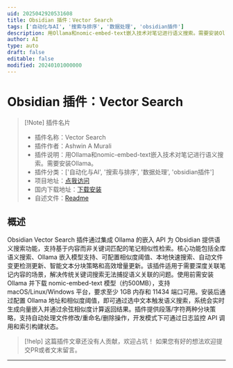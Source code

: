 ```yaml
---
uid: 2025042920531608
title: Obsidian 插件：Vector Search
tags: ['自动化与AI', '搜索与排序', '数据处理', 'obsidian插件']
description: 用Ollama和nomic-embed-text嵌入技术对笔记进行语义搜索。需要安装Ollama。
author: AI
type: auto
draft: false
editable: false
modified: 20240101000000
---
```


# Obsidian 插件：Vector Search

> [!Note] 插件名片
> - 插件名称：Vector Search
> - 插件作者：Ashwin A Murali
> - 插件说明：用Ollama和nomic-embed-text嵌入技术对笔记进行语义搜索。需要安装Ollama。
> - 插件分类：['自动化与AI', '搜索与排序', '数据处理', 'obsidian插件']
> - 项目地址：[点我访问](https://github.com/ashwin271/obsidian-vector-search)
> - 国内下载地址：[下载安装](https://pkmer.cn/products/plugin/pluginMarket/?vector-search)
> - 自述文件：[Readme](https://ghproxy.net/https://raw.githubusercontent.com/ashwin271/obsidian-vector-search/main/README.md)



## 概述

Obsidian Vector Search 插件通过集成 Ollama 的嵌入 API 为 Obsidian 提供语义搜索功能，支持基于内容而非关键词匹配的笔记相似性检索。核心功能包括全库语义搜索、Ollama 嵌入模型支持、可配置相似度阈值、本地快速搜索、自动文件变更检测更新、智能文本分块策略和高效增量更新。该插件适用于需要深度关联笔记内容的场景，解决传统关键词搜索无法捕捉语义关联的问题。使用前需安装 Ollama 并下载 nomic-embed-text 模型（约500MB），支持 macOS/Linux/Windows 平台，要求至少 1GB 内存和 11434 端口可用。安装后通过配置 Ollama 地址和相似度阈值，即可通过选中文本触发语义搜索，系统会实时生成向量嵌入并通过余弦相似度计算返回结果。插件提供段落/字符两种分块策略，支持自动处理文件修改/重命名/删除操作，开发模式下可通过日志监控 API 调用和索引构建状态。


> [!help] 
> 这篇插件文章还没有人贡献，欢迎占坑！
> 如果您有好的想法欢迎提交PR或者文末留言。
> 

---



